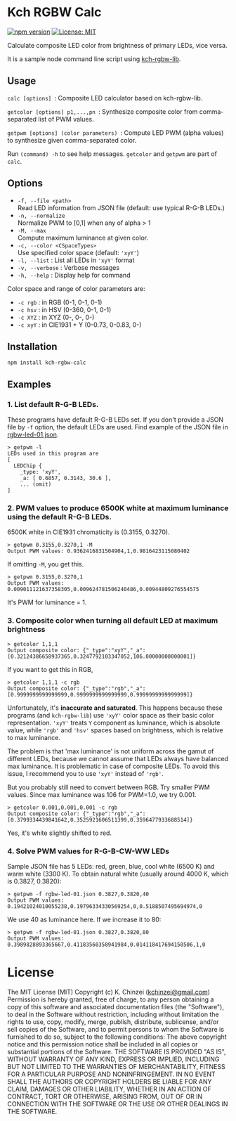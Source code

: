 # Kch RGBW Calc

[![npm version](https://badge.fury.io/js/kch-rgbw-calc.svg)](https://badge.fury.io/js/kch-rgbw-calc)
[![License: MIT](https://img.shields.io/badge/License-MIT-yellow.svg)](https://opensource.org/licenses/MIT)

Calculate composite LED color from brightness of primary LEDs, vice versa.

It is a sample node command line script using [kch-rgbw-lib](https://www.npmjs.com/package/kch-rgbw-lib).

## Usage

`calc [options] `: Composite LED calculator based on kch-rgbw-lib.

`getcolor [options] p1,...,pn `: Synthesize composite color from comma-separated list of PWM values.

`getpwm [options] (color parameters) `: Compute LED PWM (alpha values) to synthesize given comma-separated color.

Run `(command) -h` to see help messages. `getcolor` and `getpwm` are part of `calc`.

## Options

- `-f, --file <path>`  
  Read LED information from JSON file (default: use typical R-G-B LEDs.)
- `-n, --normalize`  
  Normalize PWM to [0,1] when any of alpha > 1
- `-M, --max`  
  Compute maximum luminance at given color.
- `-c, --color <CSpaceTypes>`  
  Use specified color space (default: `'xyY'`)
- `-l, --list` :
  List all LEDs in `'xyY'` format
- `-v, --verbose` :
  Verbose messages
- `-h, --help` :
  Display help for command

Color space and range of color parameters are:

- `-c rgb` : in RGB (0-1, 0-1, 0-1)
- `-c hsv` : in HSV (0-360, 0-1, 0-1)
- `-c XYZ` : in XYZ (0-, 0-, 0-)
- `-c xyY` : in CIE1931 + Y (0-0.73, 0-0.83, 0-)

## Installation

`npm install kch-rgbw-calc`

## Examples

### 1. List default R-G-B LEDs.

These programs have default R-G-B LEDs set. If you don't provide a JSON file by `-f` option, the default LEDs are used.
Find example of the JSON file in [rgbw-led-01.json](./rgbw-led-01.json).

```Shell
> getpwm -l
LEDs used in this program are
[
  LEDChip {
    _type: 'xyY',
    _a: [ 0.6857, 0.3143, 30.6 ],
    ... (omit)
]
```

### 2. PWM values to produce 6500K white at maximum luminance using the default R-G-B LEDs.

6500K white in CIE1931 chromaticity is (0.3155, 0.3270).

```Shell
> getpwm 0.3155,0.3270,1 -M
Output PWM values: 0.9362416831504904,1,0.9816423115080402
```

If omitting `-M`, you get this.

```Shell
> getpwm 0.3155,0.3270,1
Output PWM values: 0.009011121637358305,0.009624781506240486,0.00944809276554575
```

It's PWM for luminance = 1.

### 3. Composite color when turning all default LED at maximum brightness

```Shell
> getcolor 1,1,1
Output composite color: {"_type":"xyY","_a":[0.32124386658937365,0.3247792103347052,106.00000000000001]}
```

If you want to get this in RGB,

```Shell
> getcolor 1,1,1 -c rgb
Output composite color: {"_type":"rgb","_a":[0.9999999999999999,0.9999999999999999,0.9999999999999999]}
```

Unfortunately, it's **inaccurate and saturated**.
This happens because these programs (and `kch-rgbw-lib`) use `'xyY'` color space as their basic color representation.
`'xyY'` treats `Y` component as luminance, which is absolute value, while `'rgb'` and `'hsv'` spaces based on brightness, which is relative to max luminance.

The problem is that 'max luminance' is not uniform across the gamut of different LEDs,
because we cannot assume that LEDs always have balanced max luminance.
It is problematic in case of composite LEDs. To avoid this issue, I recommend you to use `'xyY'` instead of `'rgb'`.

But you probably still need to convert between RGB. Try smaller PWM values. Since max luminance was 106 for PWM=1.0, we try 0.001.

```Shell
> getcolor 0.001,0.001,0.001 -c rgb
Output composite color: {"_type":"rgb","_a":[0.3799334439841642,0.3525921606511399,0.3596477933688514]}
```

Yes, it's white slightly shifted to red.

### 4. Solve PWM values for R-G-B-CW-WW LEDs

Sample JSON file has 5 LEDs: red, green, blue, cool white (6500 K) and warm white (3300 K). To obtain natural white (usually around 4000 K, which is 0.3827, 0.3820):

```Shell
> getpwm -f rgbw-led-01.json 0.3827,0.3820,40
Output PWM values: 0.19421024010055238,0.19796334330569254,0,0.5188507495694974,0
```

We use 40 as luminance here. If we increase it to 80:

```Shell
> getpwm -f rgbw-led-01.json 0.3827,0.3820,80
Output PWM values: 0.3989828893365667,0.41183560358941984,0.014118417694150506,1,0
```

# License

The MIT License (MIT)
Copyright (c) K. Chinzei (kchinzei@gmail.com)
Permission is hereby granted, free of charge, to any person obtaining a copy
of this software and associated documentation files (the "Software"), to deal
in the Software without restriction, including without limitation the rights
to use, copy, modify, merge, publish, distribute, sublicense, and/or sell
copies of the Software, and to permit persons to whom the Software is
furnished to do so, subject to the following conditions:
The above copyright notice and this permission notice shall be included in
all copies or substantial portions of the Software.
THE SOFTWARE IS PROVIDED "AS IS", WITHOUT WARRANTY OF ANY KIND, EXPRESS OR
IMPLIED, INCLUDING BUT NOT LIMITED TO THE WARRANTIES OF MERCHANTABILITY,
FITNESS FOR A PARTICULAR PURPOSE AND NONINFRINGEMENT. IN NO EVENT SHALL THE
AUTHORS OR COPYRIGHT HOLDERS BE LIABLE FOR ANY CLAIM, DAMAGES OR OTHER
LIABILITY, WHETHER IN AN ACTION OF CONTRACT, TORT OR OTHERWISE, ARISING FROM,
OUT OF OR IN CONNECTION WITH THE SOFTWARE OR THE USE OR OTHER DEALINGS IN
THE SOFTWARE.
